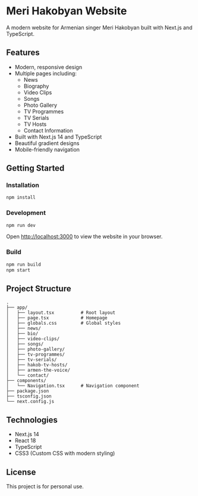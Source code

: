 # Meri Hakobyan Website

A modern website for Armenian singer Meri Hakobyan built with Next.js and TypeScript.

## Features

- Modern, responsive design
- Multiple pages including:
  - News
  - Biography
  - Video Clips
  - Songs
  - Photo Gallery
  - TV Programmes
  - TV Serials
  - TV Hosts
  - Contact Information
- Built with Next.js 14 and TypeScript
- Beautiful gradient designs
- Mobile-friendly navigation

## Getting Started

### Installation

```bash
npm install
```

### Development

```bash
npm run dev
```

Open [http://localhost:3000](http://localhost:3000) to view the website in your browser.

### Build

```bash
npm run build
npm start
```

## Project Structure

```
.
├── app/
│   ├── layout.tsx          # Root layout
│   ├── page.tsx            # Homepage
│   ├── globals.css         # Global styles
│   ├── news/
│   ├── bio/
│   ├── video-clips/
│   ├── songs/
│   ├── photo-gallery/
│   ├── tv-programmes/
│   ├── tv-serials/
│   ├── hakob-tv-hosts/
│   ├── armen-the-voice/
│   └── contact/
├── components/
│   └── Navigation.tsx      # Navigation component
├── package.json
├── tsconfig.json
└── next.config.js
```

## Technologies

- Next.js 14
- React 18
- TypeScript
- CSS3 (Custom CSS with modern styling)

## License

This project is for personal use.
